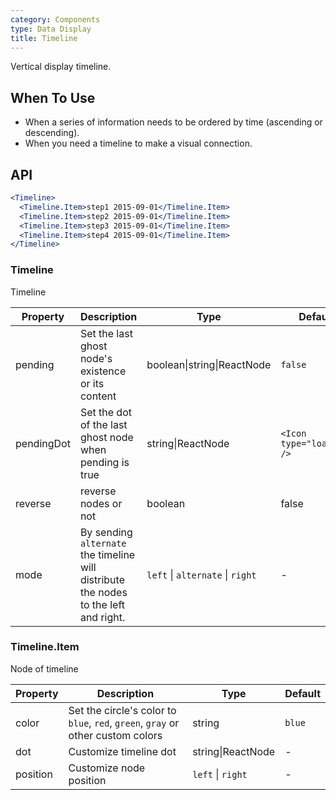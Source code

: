```yaml
---
category: Components
type: Data Display
title: Timeline
---
```


Vertical display timeline.

## When To Use

- When a series of information needs to be ordered by time (ascending or descending).
- When you need a timeline to make a visual connection.

## API

```jsx
<Timeline>
  <Timeline.Item>step1 2015-09-01</Timeline.Item>
  <Timeline.Item>step2 2015-09-01</Timeline.Item>
  <Timeline.Item>step3 2015-09-01</Timeline.Item>
  <Timeline.Item>step4 2015-09-01</Timeline.Item>
</Timeline>
```

### Timeline

Timeline

| Property | Description | Type | Default |
| --- | --- | --- | --- |
| pending | Set the last ghost node's existence or its content | boolean\|string\|ReactNode | `false` |
| pendingDot | Set the dot of the last ghost node when pending is true | string\|ReactNode | `<Icon type="loading" />` |
| reverse | reverse nodes or not | boolean | false |
| mode | By sending `alternate` the timeline will distribute the nodes to the left and right. | `left` \| `alternate` \| `right` | - |

### Timeline.Item

Node of timeline

| Property | Description | Type | Default |
| --- | --- | --- | --- |
| color | Set the circle's color to `blue`, `red`, `green`, `gray` or other custom colors | string | `blue` |
| dot | Customize timeline dot | string\|ReactNode | - |
| position | Customize node position | `left` \| `right` | - |
